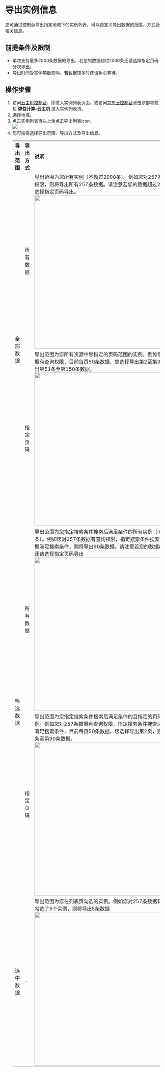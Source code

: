 # 导出实例信息

您可通过控制台导出指定地域下的实例列表，可以自定义导出数据的范围、方式及相关信息。

## 前提条件及限制
* 单次支持最多2000条数据的导出，若您的数据超过2000条还请选择指定页码分次导出。
* 导出时间受实例项数影响，若数据较多时还请耐心等待。

## 操作步骤

1. 访问[云主机控制台](https://cns-console.jdcloud.com/host/compute/list)，即进入实例列表页面。或访问[京东云控制台](https://console.jdcloud.com)点击顶部导航栏 **弹性计算-云主机** 进入实例列表页。
2. 选择地域。
3. 点击实例列表页右上角点击导出列表icon。<br> ![](https://img1.jcloudcs.com/cn/image/vm/exportinstance.png)
4. 您可按需选择导出范围、导出方式及导出信息。
	<table align="right">
   <tr>
      <td><b>导出范围</b></td>
      <td><b>导出方式</b></td>
      <td><b>说明</b></td>
   </tr>
   <tr>
      <td rowspan="2">全部数据</td>
      <td >所有数据</td>
      <td >导出范围为您所有实例（不超过2000条）。例如您对257条数据有查询权限，则将导出所有257条数据。请注意若您的数据超过2000条还请选择指定页码导出。<div align="center"><img src="https://img1.jcloudcs.com/cn/image/vm/export-instance-2.png" width="500"></div></td> 
   </tr>
   <tr>
      <td >指定页码</td>
      <td >导出范围为您所有资源中您指定的页码范围的实例。例如您对257条数据有查询权限，目前每页50条数据，您选择导出第2至第3页，则将导出第51条至第150条数据。<div align="center"><img src="https://img1.jcloudcs.com/cn/image/vm/export-instance-1.png" width="500"></div></td> 
   </tr>
   <tr>
      <td rowspan="2">筛选数据</td>
      <td >所有数据</td>
      <td >导出范围为您指定搜索条件搜索后满足条件的所有实例（不超过2000条）。例如您对257条数据有查询权限，指定搜索条件搜索后有90条数据满足搜索条件，则将导出90条数据。请注意若您的数据超过2000条还请选择指定页码导出<div align="center"><img src="https://img1.jcloudcs.com/cn/image/vm/export-instance-3.png" width="500"></div></td> 
   </tr>
   <tr>
      <td >指定页码</td>
      <td >导出范围为您指定搜索条件搜索后满足条件的且指定的页码范围的实例。例如您对257条数据有查询权限，指定搜索条件搜索后有90条数据满足搜索条件，目前每页50条数据，您选择导出第2页，则将导出第51条至第90条数据。<div align="center"><img src="https://img1.jcloudcs.com/cn/image/vm/export-instance-4.png" width="500"></div></td> 
   </tr>
   <tr>
      <td >选中数据</td>
      <td >-</td>
      <td >导出范围为您在列表页勾选的实例。例如您对257条数据有查询权限，勾选了5个实例，则将导出5条数据<div align="center"><img src="https://img1.jcloudcs.com/cn/image/vm/export-instance-5.png" width="500"></div></td> 
   </tr>
</table>

	
